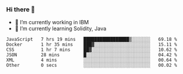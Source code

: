 ### Hi there 👋

<!--
**mathcodeman/mathcodeman** is a ✨ _special_ ✨ repository because its `README.md` (this file) appears on your GitHub profile.

Here are some ideas to get you started:

- 🔭 I’m currently working on ...
- 🌱 I’m currently learning ...
- 👯 I’m looking to collaborate on ...
- 🤔 I’m looking for help with ...
- 💬 Ask me about ...
- 📫 How to reach me: ...
- 😄 Pronouns: ...
- ⚡ Fun fact: ...
-->

- 🔭 I’m currently working in IBM
- 🌱 I’m currently learning Solidity, Java

<!--START_SECTION:waka-->

```text
JavaScript   7 hrs 19 mins   █████████████████▒░░░░░░░   69.18 %
Docker       1 hr 35 mins    ███▓░░░░░░░░░░░░░░░░░░░░░   15.11 %
CSS          1 hr 7 mins     ██▓░░░░░░░░░░░░░░░░░░░░░░   10.62 %
JSON         28 mins         █░░░░░░░░░░░░░░░░░░░░░░░░   04.42 %
XML          4 mins          ░░░░░░░░░░░░░░░░░░░░░░░░░   00.64 %
Other        0 secs          ░░░░░░░░░░░░░░░░░░░░░░░░░   00.02 %
```

<!--END_SECTION:waka-->
